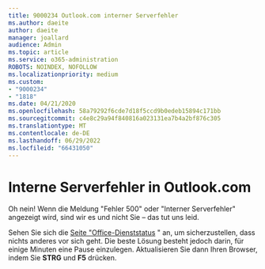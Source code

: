 ```yaml
---
title: 9000234 Outlook.com interner Serverfehler
ms.author: daeite
author: daeite
manager: joallard
audience: Admin
ms.topic: article
ms.service: o365-administration
ROBOTS: NOINDEX, NOFOLLOW
ms.localizationpriority: medium
ms.custom:
- "9000234"
- "1818"
ms.date: 04/21/2020
ms.openlocfilehash: 58a79292f6cde7d18f5ccd9b0edeb15894c171bb
ms.sourcegitcommit: c4e8c29a94f840816a023131ea7b4a2bf876c305
ms.translationtype: MT
ms.contentlocale: de-DE
ms.lasthandoff: 06/29/2022
ms.locfileid: "66431050"
---
```

# <a name="internal-server-errors-in-outlookcom"></a>Interne Serverfehler in Outlook.com

Oh nein! Wenn die Meldung "Fehler 500" oder "Interner Serverfehler" angezeigt wird, sind wir es und nicht Sie – das tut uns leid.

Sehen Sie sich die [Seite "Office-Dienststatus](https://portal.office.com/servicestatus) " an, um sicherzustellen, dass nichts anderes vor sich geht. Die beste Lösung besteht jedoch darin, für einige Minuten eine Pause einzulegen. Aktualisieren Sie dann Ihren Browser, indem Sie **STRG** und **F5** drücken.